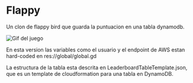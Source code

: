 # Flappy 
Un clon de flappy bird que guarda la puntuacion en una tabla dynamodb.

![Gif del juego](https://media.giphy.com/media/v1.Y2lkPTc5MGI3NjExOWZjamUyMzhjMDF1a2tpZzg4cmtoZHBwYWUydXh4YXU1MzV4M2wxayZlcD12MV9pbnRlcm5hbF9naWZfYnlfaWQmY3Q9Zw/pIGh4maJKDHArDQTwx/giphy.gif)

En esta version las variables como el usuario y el endpoint de AWS estan hard-coded en res://global/global.gd

La estructura de la tabla esta descrita en LeaderboardTableTemplate.json, que es un template de cloudformation para una tabla en DynamoDB.

